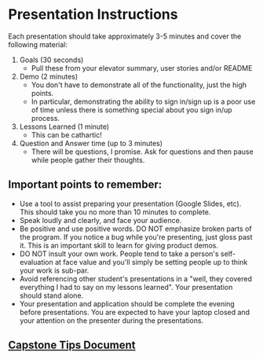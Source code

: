 # Presentation Instructions

Each presentation should take approximately 3-5 minutes and cover the following material:

1. Goals (30 seconds)
    * Pull these from your elevator summary, user stories and/or README
2. Demo (2 minutes)
    * You don't have to demonstrate all of the functionality, just the high points.
    * In particular, demonstrating the ability to sign in/sign up is a poor use of time unless there is something special about you sign in/up process.
3. Lessons Learned (1 minute)
    * This can be cathartic!
4. Question and Answer time (up to 3 minutes)
    * There will be questions, I promise.  Ask for questions and then pause while people gather their thoughts.

## Important points to remember:
- Use a tool to assist preparing your presentation (Google Slides, etc). This should take you no more than 10 minutes to complete.
- Speak loudly and clearly, and face your audience.
- Be positive and use positive words. DO NOT emphasize broken parts of the program. If you notice a bug while you're presenting, just gloss past it. This is an important skill to learn for giving product demos.
- DO NOT insult your own work. People tend to take a person's self-evaluation at face value and you'll simply be setting people up to think your work is sub-par.
- Avoid referencing other student's presentations in a "well, they covered everything I had to say on my lessons learned". Your presentation should stand alone.
- Your presentation and application should be complete the evening before presentations. You are expected to have your laptop closed and your attention on the presenter during the presentations.

## [Capstone Tips Document](https://docs.google.com/document/d/1QNOeCBsw4tMSl-5xp1nF65Z8Ot0FqZBrJYXu_Nsa_Uc/edit)


